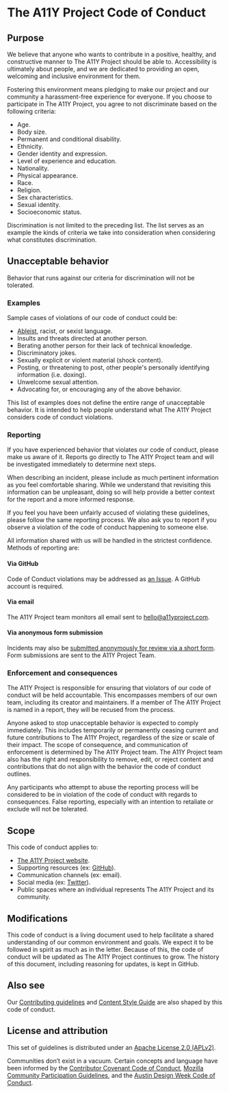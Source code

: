 # The A11Y Project Code of Conduct


## Purpose

We believe that anyone who wants to contribute in a positive, healthy, and constructive manner to The A11Y Project should be able to. Accessibility is ultimately about people, and we are dedicated to providing an open, welcoming and inclusive environment for them. 

Fostering this environment means pledging to make our project and our community a harassment-free experience for everyone. If you choose to participate in The A11Y Project, you agree to not discriminate based on the following criteria: 

- Age.
- Body size.
- Permanent and conditional disability.
- Ethnicity.
- Gender identity and expression.
- Level of experience and education.
- Nationality.
- Physical appearance.
- Race.
- Religion.
- Sex characteristics.
- Sexual identity.
- Socioeconomic status.

Discrimination is not limited to the preceding list. The list serves as an example the kinds of criteria we take into consideration when considering what constitutes discrimination.

## Unacceptable behavior

Behavior that runs against our criteria for discrimination will not be tolerated. 

### Examples

Sample cases of violations of our code of conduct could be:

- [Ableist](https://github.com/a11yproject/a11yproject.com/blob/gh-pages/CONTENT_STYLE_GUIDE.md#ableist-language), racist, or sexist language.
- Insults and threats directed at another person.
- Berating another person for their lack of technical knowledge.
- Discriminatory jokes.
- Sexually explicit or violent material (shock content).
- Posting, or threatening to post, other people's personally identifying information (i.e. doxing).
- Unwelcome sexual attention.
- Advocating for, or encouraging any of the above behavior.

This list of examples does not define the entire range of unacceptable behavior. It is intended to help people understand what The A11Y Project considers code of conduct violations.

### Reporting

If you have experienced behavior that violates our code of conduct, please make us aware of it. Reports go directly to The A11Y Project team and will be investigated immediately to determine next steps. 

When describing an incident, please include as much pertinent information as you feel comfortable sharing. While we understand that revisiting this information can be unpleasant, doing so will help provide a better context for the report and a more informed response.

If you feel you have been unfairly accused of violating these guidelines, please follow the same reporting process. We also ask you to report if you observe a violation of the code of conduct happening to someone else.

All information shared with us will be handled in the strictest confidence. Methods of reporting are:

#### Via GitHub

Code of Conduct violations may be addressed as [an Issue](https://github.com/a11yproject/a11yproject.com/issues?q=is%3Aissue+is%3Aopen+sort%3Aupdated-desc). A GitHub account is required.

#### Via email

The A11Y Project team monitors all email sent to hello@a11yproject.com.

#### Via anonymous form submission

Incidents may also be [submitted anonymously for review via a short form](https://forms.gle/8N5ezJ5UtCgAm2VL7). Form submissions are sent to the A11Y Project Team.

### Enforcement and consequences

The A11Y Project is responsible for ensuring that violators of our code of conduct will be held accountable. This encompasses members of our own team, including its creator and maintainers. If a member of The A11Y Project is named in a report, they will be recused from the process.

Anyone asked to stop unacceptable behavior is expected to comply immediately. This includes temporarily or permanently ceasing current and future contributions to The A11Y Project, regardless of the size or scale of their impact. The scope of consequence, and communication of enforcement is determined by The A11Y Project team. The A11Y Project team also has the right and responsibility to remove, edit, or reject content and contributions that do not align with the behavior the code of conduct outlines.

Any participants who attempt to abuse the reporting process will be considered to be in violation of the code of conduct with regards to consequences. False reporting, especially with an intention to retaliate or exclude will not be tolerated. 


## Scope

This code of conduct applies to:

- [The A11Y Project website](https://a11yproject.com/).
- Supporting resources (ex: [GitHub](https://github.com/a11yproject/a11yproject.com/)).
- Communication channels (ex: email).
- Social media (ex: [Twitter](https://twitter.com/A11YProject)).
- Public spaces where an individual represents The A11Y Project and its community.


## Modifications

This code of conduct is a living document used to help facilitate a shared understanding of our common environment and goals. We expect it to be followed in spirit as much as in the letter. Because of this, the code of conduct will be updated as The A11Y Project continues to grow. The history of this document, including reasoning for updates, is kept in GitHub. 


## Also see

Our [Contributing guidelines](https://github.com/a11yproject/a11yproject.com/blob/gh-pages/CONTRIBUTING.md) and [Content Style Guide](https://github.com/a11yproject/a11yproject.com/blob/gh-pages/CONTENT_STYLE_GUIDE.md) are also shaped by this code of conduct.


## License and attribution

This set of guidelines is distributed under an [Apache License 2.0 (APLv2)](https://github.com/a11yproject/a11yproject.com/blob/gh-pages/LICENSE-APLv2). 

Communities don’t exist in a vacuum. Certain concepts and language have been informed by the [Contributor Covenant Code of Conduct](https://www.contributor-covenant.org/version/1/4/code-of-conduct.html), [Mozilla Community Participation Guidelines](https://www.mozilla.org/en-US/about/governance/policies/participation/), and the [Austin Design Week Code of Conduct](https://austindesignweek.org/code-of-conduct).
